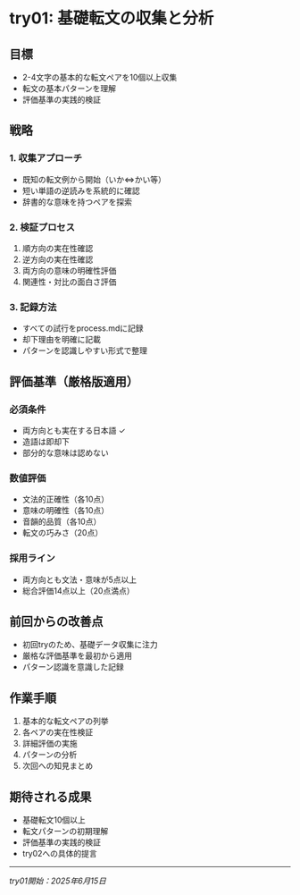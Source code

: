 # try01: 基礎転文の収集と分析

## 目標
- 2-4文字の基本的な転文ペアを10個以上収集
- 転文の基本パターンを理解
- 評価基準の実践的検証

## 戦略

### 1. 収集アプローチ
- 既知の転文例から開始（いか⇔かい等）
- 短い単語の逆読みを系統的に確認
- 辞書的な意味を持つペアを探索

### 2. 検証プロセス
1. 順方向の実在性確認
2. 逆方向の実在性確認
3. 両方向の意味の明確性評価
4. 関連性・対比の面白さ評価

### 3. 記録方法
- すべての試行をprocess.mdに記録
- 却下理由を明確に記載
- パターンを認識しやすい形式で整理

## 評価基準（厳格版適用）

### 必須条件
- 両方向とも実在する日本語 ✓
- 造語は即却下
- 部分的な意味は認めない

### 数値評価
- 文法的正確性（各10点）
- 意味の明確性（各10点）
- 音韻的品質（各10点）
- 転文の巧みさ（20点）

### 採用ライン
- 両方向とも文法・意味が5点以上
- 総合評価14点以上（20点満点）

## 前回からの改善点
- 初回tryのため、基礎データ収集に注力
- 厳格な評価基準を最初から適用
- パターン認識を意識した記録

## 作業手順
1. 基本的な転文ペアの列挙
2. 各ペアの実在性検証
3. 詳細評価の実施
4. パターンの分析
5. 次回への知見まとめ

## 期待される成果
- 基礎転文10個以上
- 転文パターンの初期理解
- 評価基準の実践的検証
- try02への具体的提言

---
*try01開始：2025年6月15日*